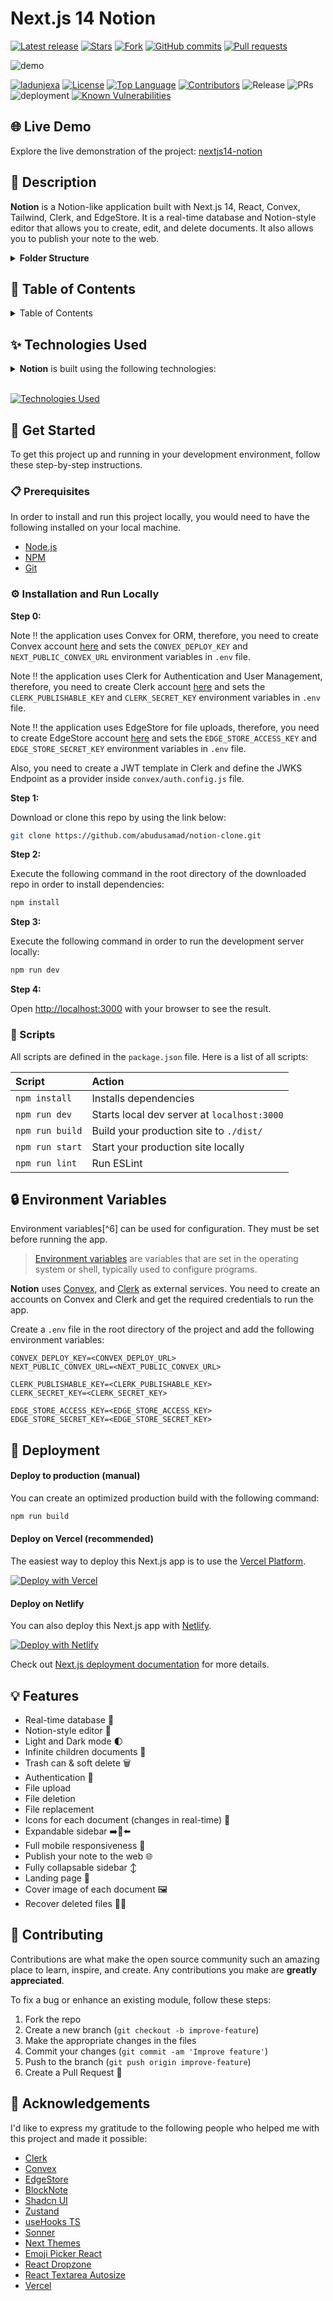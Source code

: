 # Next.js 14 Notion

<!-- GitHub badges -->

[![Latest release](https://img.shields.io/github/v/release/ladunjexa/nextjs14-notion?label=Latest%20release&style=social)](https://github.com/ladunjexa/nextjs14-notion/releases/tag/v0.1.0)
[![Stars](https://img.shields.io/github/stars/ladunjexa/nextjs14-notion?style=social)](https://github.com/ladunjexa/nextjs14-notion/stargazers)
[![Fork](https://img.shields.io/github/forks/ladunjexa/nextjs14-notion?style=social)](https://github.com/ladunjexa/nextjs14-notion/forks)
[![GitHub commits](https://img.shields.io/github/commit-activity/t/ladunjexa/nextjs14-notion?style=social&logo=github)](https://github.com/ladunjexa/nextjs14-notion/commits)
[![Pull requests](https://img.shields.io/github/issues-pr/ladunjexa/nextjs14-notion?style=social&logo=github)](https://github.com/ladunjexa/nextjs14-notion/pulls)

![demo](https://i.ibb.co/Qm9fb95/nextjs14-notion-vercel-app-1.png)

[![ladunjexa](https://custom-icon-badges.demolab.com/badge/made%20by%20-ladunjexa-556bf2?logo=github&logoColor=white&labelColor=101827)](https://github.com/luadnjexa)
[![License](https://img.shields.io/github/license/ladunjexa/nextjs14-notion?color=dddddd&labelColor=000000)](https://github.com/ladunjexa/nextjs14-notion/blob/main/LICENSE)
[![Top Language](https://img.shields.io/github/languages/top/ladunjexa/nextjs14-notion?logo=github&logoColor=%23007ACC&label=TypeScript)](https://www.typescriptlang.org/)
[![Contributors](https://img.shields.io/github/contributors/ladunjexa/nextjs14-notion?style=flat&color=orange&label=Contributors)](https://github.com/ladunjexa/nextjs14-notion/graphs/contributors)
![Release](https://img.shields.io/github/release/ladunjexa/nextjs14-notion.svg)
![PRs](https://img.shields.io/badge/PRs-welcome-ff69b4.svg?style=shields)
![deployment](https://img.shields.io/github/deployments/ladunjexa/nextjs14-notion/Production?logo=vercel&label=Website)
[![Known Vulnerabilities](https://snyk.io/test/github/ladunjexa/nextjs14-notion/badge.svg)](https://snyk.io/test/github/ladunjexa/nextjs14-notion)

## 🌐 Live Demo

Explore the live demonstration of the project: [nextjs14-notion](https://notion-clone-jade-three.vercel.app)

## 📝 Description

**Notion** is a Notion-like application built with Next.js 14, React, Convex, Tailwind, Clerk, and EdgeStore. It is a real-time database and Notion-style editor that allows you to create, edit, and delete documents. It also allows you to publish your note to the web.

<details><summary><b>Folder Structure</b></summary>

```bash
nextjs14-notion/
├── app/
├   ├── (main)/
├   ├   ├── (routes)/
├   ├   ├   └── documents/
├   ├   ├       ├── page.tsx
├   ├   ├       └── [documentId]/
├   ├   ├           └── page.tsx
├   ├   ├── _components/
├   ├   ├   ├── banner.tsx
├   ├   ├   ├── document-list.tsx
├   ├   ├   ├── item.tsx
├   ├   ├   ├── menu.tsx
├   ├   ├   ├── navbar.tsx
├   ├   ├   ├── navigation.tsx
├   ├   ├   ├── publish.tsx
├   ├   ├   ├── title.tsx
├   ├   ├   ├── trash-box.tsx
├   ├   ├   └── user-item.tsx
├   ├   └── layout.tsx
├   ├── (marketing)/
├   ├   ├── _components/
├   ├   ├   ├── footer.tsx
├   ├   ├   ├── heading.tsx
├   ├   ├   ├── heroes.tsx
├   ├   ├   ├── logo.tsx
├   ├   ├   └── navbar.tsx
├   ├   ├── layout.tsx
├   ├   └── page.tsx
├   ├── (public)/
├   ├   ├── (routes)/
├   ├   ├   └── preview/
├   ├   ├       └── [documentId]/
├   ├   ├           └── page.tsx
├   ├   ├── layout.tsx
├   ├── api/
├   ├   └── edgestore/
├   ├       └── [...edgestore]/
├   ├           └── route.ts
├   ├── favicon.ico
├   ├── globals.css
├   ├── error.tsx
├   ├── not-found.tsx
├   └── layout.tsx
├── components/
├   ├── modals/
├   ├   ├── confirm-modal.tsx
├   ├   ├── cover-image-modal.tsx
├   ├   └── settings-modal.tsx
├   ├── providers/
├   ├   ├── convex-provider.tsx
├   ├   ├── modal-provider.tsx
├   ├   └── theme-provider.tsx
├   ├── shared/
├   ├   ├── cover.tsx
├   ├   ├── editor.tsx
├   ├   ├── icon-picker.tsx
├   ├   ├── mode-toggle.tsx
├   ├   ├── search-command.tsx
├   ├   ├── single-image-dropzone.tsx
├   ├   ├── spinner.tsx
├   ├   └── toolbox.tsx
├   └── ui/ (generated by shadcn-ui)
├       ├── alert-dialog.tsx
├       ├── avatar.tsx
├       ├── button.tsx
├       ├── command.tsx
├       ├── dialog.tsx
├       ├── dropdown-menu.tsx
├       ├── input.tsx
├       ├── label.tsx
├       ├── popover.tsx
├       └── skeleton.tsx
├── convex/
├   ├── generated/ (generated by convex)
├   ├── auth.config.js
├   ├── documents.ts
├   ├── schema.ts
├   └── tsconfig.json
├── hooks/
├   ├── use-cover-image.ts
├   ├── use-origin.ts
├   ├── use-scroll-top.ts
├   ├── use-search.ts
├   └── use-settings.ts
├── lib/
├   ├── edgestore.ts
├   └── utils.ts
├── public/
├   ├── next.svg
├   ├── vercel.svg
├   └── assets/
├       ├── icons/[[...]].png
├       └── images/[[...]].{svg,png}
├── .eslintrc.json
├── .gitignore
├── README.md
├── components.json
├── next.config.js
├── package.json
├── postcss.config.js
├── tailwind.config.ts
└── tsconfig.ts
```

</details>

## 📖 Table of Contents

<details><summary>Table of Contents</summary>

- [Live Demo](#-live-demo)
- [Description](#-description)
- [Technologies Used](#-technologies-used)
- [Get Started](#-get-started)
  - [Prerequisites](#-prerequisites)
  - [Installation and Run Locally](#-installation-and-run-locally)
  - [Scripts](#-scripts)
- [Environment Variables](#-environment-variables)
- [Deployment](#-deployment)
  - [Deploy to production (manual)](#-deploy-to-production-manual)
  - [Deploy on Vercel (recommended)](#-deploy-on-vercel-recommended)
  - [Deploy on Netlify](#-deploy-on-netlify)
- [Features](#-features)
- [Contributing](#-contributing)
  - [Bug / Feature Request](#-bug--feature-request)
- [Acknowledgements](#-acknowledgements)
- [References](#-references)
- [Contact Us](#-contact-us)
- [License](#-license)

</details>

## ✨ Technologies Used

<details><summary><b>Notion</b> is built using the following technologies:</summary>

- [TypeScript](https://www.typescriptlang.org/): TypeScript is a typed superset of JavaScript that compiles to plain JavaScript.
- [Next.js](https://nextjs.org/): Next.js is a React framework for building server-side rendered and statically generated web applications.
- [Tailwind CSS](https://tailwindcss.com/): Tailwind CSS is a utility-first CSS framework for rapidly building custom user interfaces.
- [Convex](https://convex.dev/): Convex is a TypeScript-first ORM for Node.js and the browser.
- [Clerk](https://clerk.dev/): Clerk is a developer-first identity and user management service.
- [ESLint](https://eslint.org/): ESLint is a static code analysis tool for
  identifying problematic patterns found in JavaScript code.
- [Prettier](https://prettier.io/): Prettier is an opinionated code formatter.
- [Shadcn-UI](https://ui.shadcn.com/): Shadcn UI is a React UI library that helps developers rapidly build modern web applications.
- [Zustand](https://docs.pmnd.rs/zustand/getting-started/introduction): Zustand is a small, fast and scalable bearbones state-management solution.
- [BlockNote](https://blocknote.dev/): BlockNote is a Notion-like editor for React.
- [Zod](https://zod.dev/): Zod is a TypeScript-first schema declaration and validation library.
- [Vercel](https://vercel.com/): Vercel is a cloud platform for frontend developers, providing the frameworks, workflows, and infrastructure to build a faster, more personalized Web.

</details><br/>

[![Technologies Used](https://skillicons.dev/icons?i=ts,nextjs,tailwind,vercel)](https://skillicons.dev)

## 🧰 Get Started

To get this project up and running in your development environment, follow these step-by-step instructions.

### 📋 Prerequisites

In order to install and run this project locally, you would need to have the following installed on your local machine.

- [Node.js](https://nodejs.org/en/)
- [NPM](https://www.npmjs.com/get-npm)
- [Git](https://git-scm.com/downloads)

### ⚙️ Installation and Run Locally

**Step 0:**

Note :bangbang: the application uses Convex for ORM, therefore, you need to create Convex account [here](https://convex.dev/) and sets the `CONVEX_DEPLOY_KEY` and `NEXT_PUBLIC_CONVEX_URL` environment variables in `.env` file.

Note :bangbang: the application uses Clerk for Authentication and User Management, therefore, you need to create Clerk account [here](https://clerk.dev/) and sets the `CLERK_PUBLISHABLE_KEY` and `CLERK_SECRET_KEY` environment variables in `.env` file.

Note :bangbang: the application uses EdgeStore for file uploads, therefore, you need to create EdgeStore account [here](https://edgestore.dev/) and sets the `EDGE_STORE_ACCESS_KEY` and `EDGE_STORE_SECRET_KEY` environment variables in `.env` file.

Also, you need to create a JWT template in Clerk and define the JWKS Endpoint as a provider inside `convex/auth.config.js` file.

**Step 1:**

Download or clone this repo by using the link below:

```bash
git clone https://github.com/abudusamad/notion-clone.git
```

**Step 2:**

Execute the following command in the root directory of the downloaded repo in order to install dependencies:

```bash
npm install
```

**Step 3:**

Execute the following command in order to run the development server locally:

```bash
npm run dev
```

**Step 4:**

Open [http://localhost:3000](http://localhost:3000) with your browser to see the result.

### 📜 Scripts

All scripts are defined in the `package.json` file. Here is a list of all scripts:

| Script          | Action                                      |
| :-------------- | :------------------------------------------ |
| `npm install`   | Installs dependencies                       |
| `npm run dev`   | Starts local dev server at `localhost:3000` |
| `npm run build` | Build your production site to `./dist/`     |
| `npm run start` | Start your production site locally          |
| `npm run lint`  | Run ESLint                                  |

## 🔒 Environment Variables

Environment variables[^6] can be used for configuration. They must be set before running the app.

> [Environment variables](https://en.wikipedia.org/wiki/Environment_variable) are variables that are set in the operating system or shell, typically used to configure programs.

**Notion** uses [Convex](https://appwrite.io), and [Clerk](https://clerk.com) as external services. You need to create an accounts on Convex and Clerk and get the required credentials to run the app.

Create a `.env` file in the root directory of the project and add the following environment variables:

```env
CONVEX_DEPLOY_KEY=<CONVEX_DEPLOY_URL>
NEXT_PUBLIC_CONVEX_URL=<NEXT_PUBLIC_CONVEX_URL>

CLERK_PUBLISHABLE_KEY=<CLERK_PUBLISHABLE_KEY>
CLERK_SECRET_KEY=<CLERK_SECRET_KEY>

EDGE_STORE_ACCESS_KEY=<EDGE_STORE_ACCESS_KEY>
EDGE_STORE_SECRET_KEY=<EDGE_STORE_SECRET_KEY>
```

## 🚀 Deployment

#### Deploy to production (manual)

You can create an optimized production build with the following command:

```bash
npm run build
```

#### Deploy on Vercel (recommended)

The easiest way to deploy this Next.js app is to use the [Vercel Platform](https://vercel.com/new?utm_medium=default-template&filter=next.js&utm_source=create-next-app&utm_campaign=create-next-app-readme).

[![Deploy with Vercel](https://vercel.com/button)](https://vercel.com/new/clone?repository-url=https%3A%2F%2Fgithub.com%2Fladunjexa%2Fnextjs14-notion)

#### Deploy on Netlify

You can also deploy this Next.js app with [Netlify](https://www.netlify.com/).

[![Deploy with Netlify](https://www.netlify.com/img/deploy/button.svg)](https://app.netlify.com/start/deploy?repository=https://github.com/ladunjexa/nextjs14-notion)

Check out [Next.js deployment documentation](https://nextjs.org/docs/deployment) for more details.

## 💡 Features

- Real-time database 🔗
- Notion-style editor 📝
- Light and Dark mode 🌓
- Infinite children documents 🌲
- Trash can & soft delete 🗑️
- Authentication 🔐
- File upload
- File deletion
- File replacement
- Icons for each document (changes in real-time) 🌠
- Expandable sidebar ➡️🔀⬅️
- Full mobile responsiveness 📱
- Publish your note to the web 🌐
- Fully collapsable sidebar ↕️
- Landing page 🛬
- Cover image of each document 🖼️
- Recover deleted files 🔄📄

## 🔧 Contributing



Contributions are what make the open source community such an amazing place to learn, inspire, and create. Any contributions you make are **greatly appreciated**.

To fix a bug or enhance an existing module, follow these steps:

1. Fork the repo
2. Create a new branch (`git checkout -b improve-feature`)
3. Make the appropriate changes in the files
4. Commit your changes (`git commit -am 'Improve feature'`)
5. Push to the branch (`git push origin improve-feature`)
6. Create a Pull Request 🎉


## 💎 Acknowledgements

I'd like to express my gratitude to the following people who helped me with this
project and made it possible:

- [Clerk](https://clerk.dev/)
- [Convex](https://convex.dev/)
- [EdgeStore](https://edgestore.dev/)
- [BlockNote](https://blocknote.dev/)
- [Shadcn UI](https://ui.shadcn.com/)
- [Zustand](https://docs.pmnd.rs/zustand/getting-started/introduction)
- [useHooks TS](https://usehooks-ts.com/)
- [Sonner](https://sonner.emilkowal.ski/)
- [Next Themes](https://ui.shadcn.com/docs/dark-mode/next)
- [Emoji Picker React](https://www.npmjs.com/package/emoji-picker-react)
- [React Dropzone](https://react-dropzone.js.org/)
- [React Textarea Autosize](https://www.npmjs.com/package/react-textarea-autosize)
- [Vercel](https://vercel.com/)




